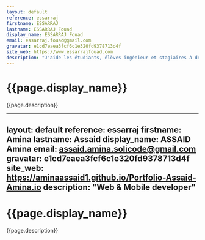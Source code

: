 ```yaml
---
layout: default
reference: essarraj
firstname: ESSARRAJ
lastname: ESSARRAJ Fouad
display_name: ESSARRAJ Fouad
email: essarraj.fouad@gmail.com
gravatar: e1cd7eaea3fcf6c1e320fd9378713d4f
site_web: https://www.essarrajfouad.com
description: "J'aide les étudiants, élèves ingénieur et stagiaires à développer leurs compétences en développement informatique"
---
```


# {{page.display_name}}

{{page.description}}

---
layout: default
reference: essarraj
firstname: Amina
lastname: Assaid
display_name: ASSAID Amina
email: assaid.amina.solicode@gmail.com
gravatar: e1cd7eaea3fcf6c1e320fd9378713d4f
site_web: https://aminaassaid1.github.io/Portfolio-Assaid-Amina.io
description: "Web & Mobile developer"
---

# {{page.display_name}}

{{page.description}}
